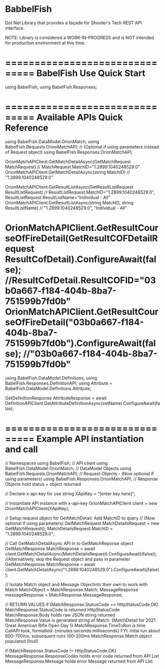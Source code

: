 # BabbelFish
Dot Net Library that provides a façade for Shooter's Tech REST API interface.

NOTE: Library is considered a WORK-IN-PROGRESS and is NOT intended for production environment at this time.

===============================
BabelFish Use Quick Start
===============================
using BabelFish;
using BabelFish.Responses;

===============================
Available APIs Quick Reference
===============================
using BabelFish.DataModel.OrionMatch;
using BabelFish.Requests.OrionMatchAPI; // (Optional if using parameters instead of Request object)
using BabelFish.Responses.OrionMatchAPI;

OrionMatchAPIClient.GetMatchDetailAsync(GetMatchRequest MatchRequest)		// MatchRequest.MatchID="1.2899.1040248529.0"
OrionMatchAPIClient.GetMatchDetailAsync(string MatchID)				// "1.2899.1040248529.0"

OrionMatchAPIClient.GetResultListAsync(GetResultListRequest ResultListRequest)	// ResultListRequest.MatchID="1.2899.1040248529.0", ResultListRequest.ResultListName="Individual - All"
OrionMatchAPIClient.GetResultListAsync(string MatchID, string ResultListName)	// "1.2899.1040248529.0", "Individual - All"

OrionMatchAPIClient.GetResultCourseOfFireDetail(GetResultCOFDetailRequest ResultCofDetail).ConfigureAwait(false); //ResultCofDetail.ResultCOFID="03b0a667-f184-404b-8ba7-751599b7fd0b"
OrionMatchAPIClient.GetResultCourseOfFireDetail("03b0a667-f184-404b-8ba7-751599b7fd0b").ConfigureAwait(false);    //"03b0a667-f184-404b-8ba7-751599b7fd0b"
===============================
using BabelFish.DataModel.Definitions;
using BabelFish.Responses.DefinitionAPI;
using Attribute = BabelFish.DataModel.Definitions.Attribute;

GetDefinitionResponse<Attribute> AttributeResponse = await DefinitionAPIClient.GetAttributeDefinitionAsync(setName).ConfigureAwait(false);


===============================
Example API instantiation and call
===============================
// Namespaces
using BabelFish;				// API client
using BabelFish.DataModel.OrionMatch;		// DataModel Objects
using BabelFish.Requests.OrionMatchAPI; 	// Request Objects - (Now optional if using parameters)
using BabelFish.Responses.OrionMatchAPI;	// Response Objects hold status + object returned

// Declare x-api-key for use
string XApiKey = "[enter key here]";

// Instantiate API instance with x-api-key
OrionMatchAPIClient client = new OrionMatchAPIClient(XApiKey);

// Setup request object for GetMatchDetail; Add MatchID to query 
// (Now optional if using parameters)
GetMatchRequest MatchDetailsRequest = new GetMatchRequest();
MatchDetailsRequest.MatchID = "1.2899.1040248529.0";


// Call GetMatchDetailAsync API in to GetMatchReponse object
GetMatchResponse MatchResponse = await client.GetMatchDetailAsync(MatchDetailsRequest).ConfigureAwait((false));
//Alternatively, skip the Request object and pass in parameter
GetMatchResponse MatchResponse = await client.GetMatchDetailAsync("1.2899.1040248529.0").ConfigureAwait((false));


// Isolate Match object and Message Objectinto their own to work with
Match MatchObject = MatchResponse.Match;
MessageResponse messageResponse = MatchResponse.MessageResponse;

// RETURN VALUES
if (MatchResponse.StatusCode == HttpStatusCode.OK)
	MatchResponse.StatusCode is returned HttpStatusCode
	MatchResponse.Body holds raw JSON string returned
	MatchResponse.Value is generated string of Match: {MatchDetail for 2021 Great American Rifle Open Day 1}
	MatchResponse.TimeToRun is time CallAPI took, formatted: {minutes:seconds:milliseconds}
		FYI: inital run about 600-700ms, subsequent runs 100-200ms
	MatchResponse.Match object populated (!null)

if (MatchResponse.StatusCode != HttpStatusCode.OK)
	MessageResponse.ResponseCodes holds error code returned from API List<string>
	MessageResponse.Message holds error Message returned from API List<string>

